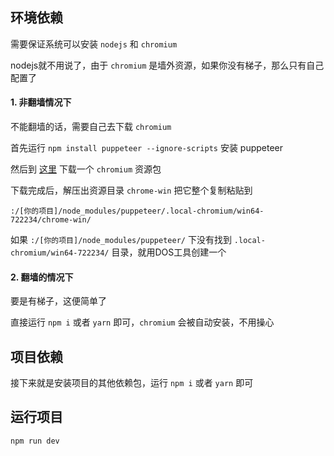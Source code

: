 ## 环境依赖
需要保证系统可以安装 `nodejs` 和 `chromium`

nodejs就不用说了，由于 `chromium` 是墙外资源，如果你没有梯子，那么只有自己配置了

#### 1. 非翻墙情况下

不能翻墙的话，需要自己去下载 `chromium`

首先运行 `npm install puppeteer --ignore-scripts` 安装 puppeteer

然后到 [这里](https://chromium.en.lo4d.com/download) 下载一个 `chromium` 资源包

下载完成后，解压出资源目录 `chrome-win` 把它整个复制粘贴到 

`:/[你的项目]/node_modules/puppeteer/.local-chromium/win64-722234/chrome-win/`

如果 `:/[你的项目]/node_modules/puppeteer/` 下没有找到 `.local-chromium/win64-722234/` 目录，就用DOS工具创建一个

#### 2. 翻墙的情况下

要是有梯子，这便简单了

直接运行 `npm i` 或者 `yarn` 即可，`chromium` 会被自动安装，不用操心

## 项目依赖
接下来就是安装项目的其他依赖包，运行 `npm i` 或者 `yarn` 即可
## 运行项目
`npm run dev`
